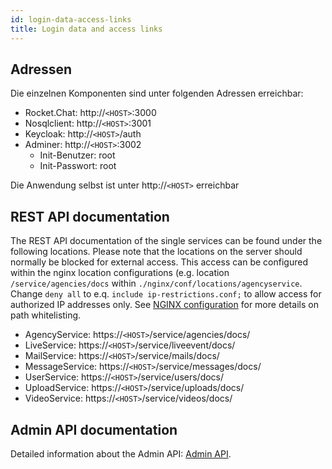 ```yaml
---
id: login-data-access-links
title: Login data and access links
---
```

## Adressen
Die einzelnen Komponenten sind unter folgenden Adressen erreichbar:

* Rocket.Chat: http://`<HOST>`:3000
* Nosqlclient: http://`<HOST>`:3001
* Keycloak: http://`<HOST>`/auth
* Adminer: http://`<HOST>`:3002
    * Init-Benutzer: root
    * Init-Passwort: root

Die Anwendung selbst ist unter http://`<HOST>` erreichbar

## REST API documentation
The REST API documentation of the single services can be found under the following locations. Please note that the locations on the server should normally be blocked for external access. This access can be configured within the nginx location configurations (e.g. location `/service/agencies/docs` within `./nginx/conf/locations/agencyservice`. Change `deny all` to e.q. `include ip-restrictions.conf;` to allow access for authorized IP addresses only. See [NGINX configuration](../backend/nginx.md) for more details on path whitelisting.

* AgencyService: https://`<HOST>`/service/agencies/docs/
* LiveService: https://`<HOST>`/service/liveevent/docs/
* MailService: https://`<HOST>`/service/mails/docs/
* MessageService: https://`<HOST>`/service/messages/docs/
* UserService: https://`<HOST>`/service/users/docs/
* UploadService: https://`<HOST>`/service/uploads/docs/
* VideoService: https://`<HOST>`/service/videos/docs/

## Admin API documentation
Detailed information about the Admin API: [Admin API](../backend/admin-api.md).